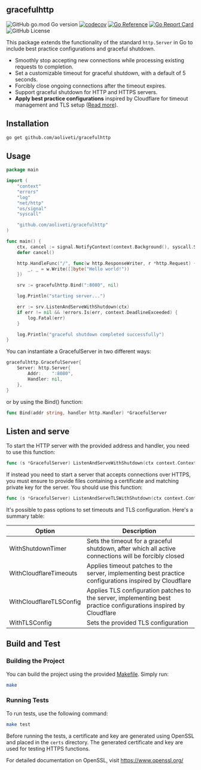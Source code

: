 ## gracefulhttp
![GitHub go.mod Go version](https://img.shields.io/github/go-mod/go-version/aoliveti/gracefulhttp)
[![codecov](https://codecov.io/gh/aoliveti/gracefulhttp/graph/badge.svg?token=j9a2QoWNA5)](https://codecov.io/gh/aoliveti/gracefulhttp)
[![Go Reference](https://pkg.go.dev/badge/github.com/aoliveti/curling)](https://pkg.go.dev/github.com/aoliveti/gracefulhttp)
[![Go Report Card](https://goreportcard.com/badge/github.com/aoliveti/gracefulhttp)](https://goreportcard.com/report/github.com/aoliveti/gracefulhttp)
![GitHub License](https://img.shields.io/github/license/aoliveti/gracefulhttp)

This package extends the functionality of the standard `http.Server` in Go to include best practice configurations and graceful shutdown.

- Smoothly stop accepting new connections while processing existing requests to completion.
- Set a customizable timeout for graceful shutdown, with a default of 5 seconds.
- Forcibly close ongoing connections after the timeout expires.
- Support graceful shutdown for HTTP and HTTPS servers.
- **Apply best practice configurations** inspired by Cloudflare for timeout management and TLS setup ([Read more](https://blog.cloudflare.com/exposing-go-on-the-internet/)).

## Installation
```bash
go get github.com/aoliveti/gracefulhttp
```

## Usage

```go
package main

import (
	"context"
	"errors"
	"log"
	"net/http"
	"os/signal"
	"syscall"

	"github.com/aoliveti/gracefulhttp"
)

func main() {
	ctx, cancel := signal.NotifyContext(context.Background(), syscall.SIGINT, syscall.SIGTERM)
	defer cancel()

	http.HandleFunc("/", func(w http.ResponseWriter, r *http.Request) {
		_, _ = w.Write([]byte("Hello world!"))
	})

	srv := gracefulhttp.Bind(":8080", nil)

	log.Println("starting server...")

	err := srv.ListenAndServeWithShutdown(ctx)
	if err != nil && !errors.Is(err, context.DeadlineExceeded) {
		log.Fatal(err)
	}

	log.Println("graceful shutdown completed successfully")
}
```
You can instantiate a GracefulServer in two different ways:
```go
gracefulhttp.GracefulServer{
    Server: http.Server{
        Addr:    ":8080",
        Handler: nil,
    },
}
```
or by using the Bind() function:
```go
func Bind(addr string, handler http.Handler) *GracefulServer
```

## Listen and serve
To start the HTTP server with the provided address and handler, you need to use this function:
```go
func (s *GracefulServer) ListenAndServeWithShutdown(ctx context.Context, opts ...GracefulServerOption) error
```
If instead you need to start a server that accepts connections over HTTPS, you must ensure to provide files containing a certificate and matching private key for the server. You should use this function:
```go
func (s *GracefulServer) ListenAndServeTLSWithShutdown(ctx context.Context, certFile string, keyFile string, opts ...GracefulServerOption) error
```
It's possible to pass options to set timeouts and TLS configuration. Here's a summary table:

| Option                  | Description                                                                                                       |
|-------------------------|-------------------------------------------------------------------------------------------------------------------|
| WithShutdownTimer       | Sets the timeout for a graceful shutdown, after which all active connections will be forcibly closed              |
| WithCloudflareTimeouts  | Applies timeout patches to the server, implementing best practice configurations inspired by Cloudflare           |
| WithCloudflareTLSConfig | Applies TLS configuration patches to the server, implementing best practice configurations inspired by Cloudflare |
| WithTLSConfig           | Sets the provided TLS configuration                                                                               |

## Build and Test

### Building the Project

You can build the project using the provided [Makefile](Makefile). Simply run:

```sh
make
```

### Running Tests

To run tests, use the following command:

```sh
make test
```

Before running the tests, a certificate and key are generated using OpenSSL and placed in the `certs` directory.
The generated certificate and key are used for testing HTTPS functions.

For detailed documentation on OpenSSL, visit https://www.openssl.org/
